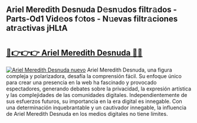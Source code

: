 ## Ariel Meredith Desnuda D𝚎sn𝚞dos filtr𝚊dos - Parts-Od1 Vid𝚎os f𝚘tos - N𝚞evas filtr𝚊ciones atr𝚊ctivas jHLtA

# <h2><a href="http://mb81as.tromn.icu/?c=Ariel+Meredith+Desnuda">🔗👉👉👉 Ariel Meredith Desnuda 🔗🔗</a></h2>

[![Ariel Meredith Desnuda nuevo](https://i.imgur.com/pEAQMta.gif)](http://mb81as.tromn.icu/?c=Ariel+Meredith+Desnuda)
Ariel Meredith Desnuda, una figura compleja y polarizadora, desafía la comprensión fácil. Su enfoque único para crear una presencia en la web ha fascinado y provocado espectadores, generando debates sobre la privacidad, la expresión artística y las complejidades de las comunidades digitales. Independientemente de sus esfuerzos futuros, su importancia en la era digital es innegable. Con una determinación inquebrantable y un cautivador innegable, la influencia de Ariel Meredith Desnuda en los medios digitales no tiene límites.
